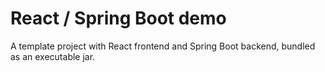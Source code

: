 # React / Spring Boot demo
A template project with React frontend and Spring Boot backend, bundled as an executable jar.